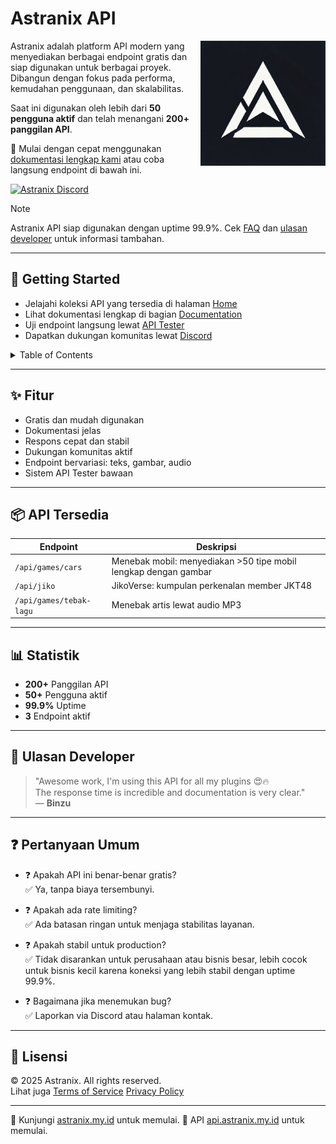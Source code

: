 # Astranix API

<img align="right" src="/assets/logo.ico" width=200 alt="Astranix logo">

Astranix adalah platform API modern yang menyediakan berbagai endpoint gratis dan siap digunakan untuk berbagai proyek. Dibangun dengan fokus pada performa, kemudahan penggunaan, dan skalabilitas.

Saat ini digunakan oleh lebih dari **50 pengguna aktif** dan telah menangani **200+ panggilan API**.

🚀 Mulai dengan cepat menggunakan [dokumentasi lengkap kami](https://api.astranix.my.id/#docs) atau coba langsung endpoint di bawah ini.

[![Astranix Discord](https://discordapp.com/api/guilds/1332500160139366451/embed.png?style=banner2)](https://discord.gg/DGmWTbhMS3)

> [!NOTE]
> Astranix API siap digunakan dengan uptime 99.9%. Cek [FAQ](https://api.astranix.my.id/#faq) dan [ulasan developer](https://api.astranix.my.id/#testimonials) untuk informasi tambahan.

---

## 🚀 Getting Started

- Jelajahi koleksi API yang tersedia di halaman [Home](https://api.astranix.my.id/)
- Lihat dokumentasi lengkap di bagian [Documentation](https://api.astranix.my.id/#docs)
- Uji endpoint langsung lewat [API Tester](https://api.astranix.my.id/)
- Dapatkan dukungan komunitas lewat [Discord](https://discord.astranix.my.id/)

<details>
<summary>Table of Contents</summary>

- [API Tersedia](https://api.astranix.my.id/#docs)
- [Statistik](https://api.astranix.my.id/#stats)
- [Pertanyaan Umum](https://api.astranix.my.id/#faq)
</details>

---

## ✨ Fitur

- Gratis dan mudah digunakan
- Dokumentasi jelas
- Respons cepat dan stabil
- Dukungan komunitas aktif
- Endpoint bervariasi: teks, gambar, audio
- Sistem API Tester bawaan

---

## 📦 API Tersedia

| Endpoint                  | Deskripsi                                                                         |
|--------------------------|-----------------------------------------------------------------------------------|
| `/api/games/cars`        | Menebak mobil: menyediakan >50 tipe mobil lengkap dengan gambar                   |
| `/api/jiko`              | JikoVerse: kumpulan perkenalan member JKT48                                       |
| `/api/games/tebak-lagu`  | Menebak artis lewat audio MP3                                                     |

---

## 📊 Statistik

- **200+** Panggilan API
- **50+** Pengguna aktif
- **99.9%** Uptime
- **3** Endpoint aktif

---

## 💬 Ulasan Developer

> "Awesome work, I'm using this API for all my plugins 😍🔥  
> The response time is incredible and documentation is very clear."  
> — **Binzu**

---

## ❓ Pertanyaan Umum

- ❓ Apakah API ini benar-benar gratis?  
  ✅ Ya, tanpa biaya tersembunyi.
  
- ❓ Apakah ada rate limiting?  
  ✅ Ada batasan ringan untuk menjaga stabilitas layanan.

- ❓ Apakah stabil untuk production?  
  ✅ Tidak disarankan untuk perusahaan atau bisnis besar, lebih cocok untuk bisnis kecil karena koneksi yang lebih stabil dengan uptime 99.9%.

- ❓ Bagaimana jika menemukan bug?  
  ✅ Laporkan via Discord atau halaman kontak.

---

## 📜 Lisensi

© 2025 Astranix. All rights reserved.  
Lihat juga [Terms of Service](https://astranix.my.id/tos) [Privacy Policy](https://astranix.my.id/tos)

---

🔗 Kunjungi [astranix.my.id](https://astranix.my.id) untuk memulai.
🔗 API [api.astranix.my.id](https://api.astranix.my.id) untuk memulai.
